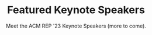 ---
widget: people
headless: true
active: true
weight: 10
title: Featured Keynote Speakers
subtitle: >-
  Meet the ACM REP '23 Keynote Speakers (more to come).
content:
# Uncomment "- Keynote Speaker" to list speaker photos with names below the page's title. 
# Make sure keynote speaker profiles in /content/authors have "- Keynote Speaker" in their "user_groups:" 
  user_groups:
    - Keynote Speaker
design:
  columns: '2'
  show_social: false
  show_interests: false
  background: {}
advanced:
  css_style: ''
  css_class: ''
---